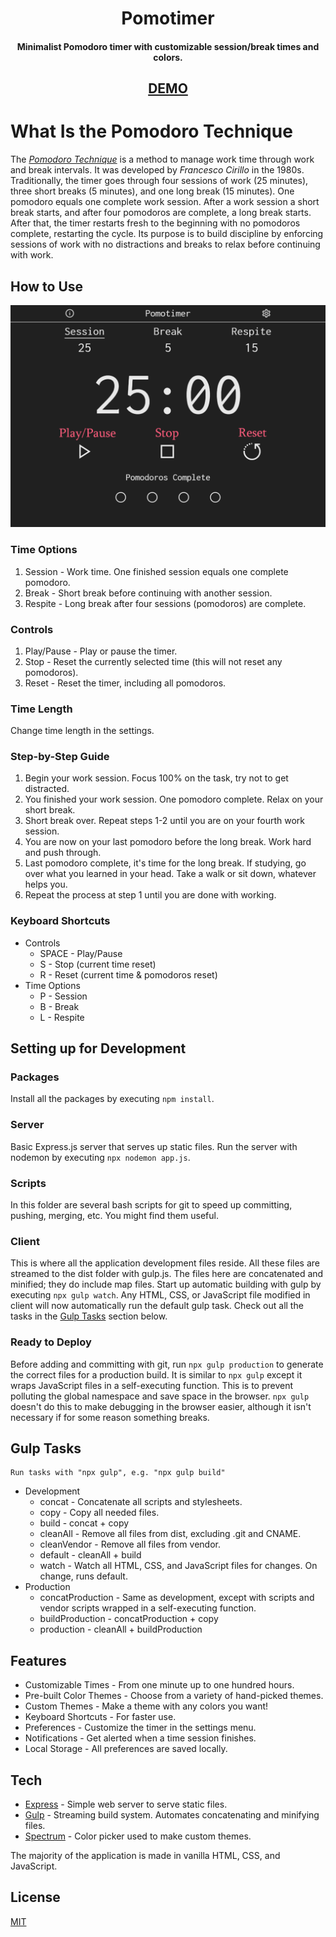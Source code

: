 <h1 align="center">Pomotimer</h1>

<h4 align="center">Minimalist Pomodoro timer with customizable session/break times and colors.</h4>

<h2 align="center">
    <a href="https://pomotimer.com">DEMO</a>
<h2>

# What Is the Pomodoro Technique

The [*Pomodoro Technique*](https://en.wikipedia.org/wiki/Pomodoro_Technique) is a method to manage work time through work and break intervals. It was developed by *Francesco Cirillo* in the 1980s. Traditionally, the timer goes through four sessions of work (25 minutes), three short breaks (5 minutes), and one long break (15 minutes). One pomodoro equals one complete work session. After a work session a short break starts, and after four pomodoros are complete, a long break starts. After that, the timer restarts fresh to the beginning with no pomodoros complete, restarting the cycle. Its purpose is to build discipline by
enforcing sessions of work with no distractions and breaks to relax before continuing with work.

## How to Use

![Pomodoro Guide](docs/pomodoro-guide.png)

### Time Options

1. Session - Work time. One finished session equals one complete pomodoro.
2. Break - Short break before continuing with another session.
3. Respite - Long break after four sessions (pomodoros) are complete.

### Controls

1. Play/Pause - Play or pause the timer.
2. Stop - Reset the currently selected time (this will not reset any pomodoros).
3. Reset - Reset the timer, including all pomodoros.

### Time Length

Change time length in the settings.

### Step-by-Step Guide

1. Begin your work session. Focus 100% on the task, try not to get distracted.
2. You finished your work session. One pomodoro complete. Relax on your short break.
3. Short break over. Repeat steps 1-2 until you are on your fourth work session.
4. You are now on your last pomodoro before the long break. Work hard and push through.
5. Last pomodoro complete, it's time for the long break. If studying, go over what you learned in your head. Take a walk or sit down, whatever helps you.
6. Repeat the process at step 1 until you are done with working.

### Keyboard Shortcuts

* Controls
  * SPACE - Play/Pause
  * S - Stop (current time reset)
  * R - Reset (current time & pomodoros reset)
* Time Options
  * P - Session
  * B - Break
  * L - Respite

## Setting up for Development

### Packages

Install all the packages by executing `npm install`.

### Server

Basic Express.js server that serves up static files. Run the server with nodemon by executing `npx nodemon app.js`.

### Scripts

In this folder are several bash scripts for git to speed up committing, pushing, merging, etc. You might find them useful.

### Client

This is where all the application development files reside. All these files are streamed to the dist folder with gulp.js. The files here are concatenated and minified; they do include map files. Start up automatic building with gulp by executing `npx gulp watch`. Any HTML, CSS, or JavaScript file modified in client will now automatically run the default gulp task. Check out all the tasks in the [Gulp Tasks](#gulp-tasks) section below.

### Ready to Deploy

Before adding and committing with git, run `npx gulp production` to generate the correct files for a production build. It is similar to `npx gulp` except it wraps JavaScript files in a self-executing function. This is to prevent polluting the global namespace and save space in the browser. `npx gulp` doesn't do this to make debugging in the browser easier, although it isn't necessary if for some reason something breaks.

## Gulp Tasks

    Run tasks with "npx gulp", e.g. "npx gulp build"

* Development
  * concat - Concatenate all scripts and stylesheets.
  * copy - Copy all needed files.
  * build - concat + copy
  * cleanAll - Remove all files from dist, excluding .git and CNAME.
  * cleanVendor - Remove all files from vendor.
  * default - cleanAll + build
  * watch - Watch all HTML, CSS, and JavaScript files for changes. On change, runs default.
* Production
  * concatProduction - Same as development, except with scripts and vendor scripts wrapped in a self-executing function.
  * buildProduction - concatProduction + copy
  * production - cleanAll + buildProduction

## Features

* Customizable Times - From one minute up to one hundred hours.
* Pre-built Color Themes - Choose from a variety of hand-picked themes.
* Custom Themes - Make a theme with any colors you want!
* Keyboard Shortcuts - For faster use.
* Preferences - Customize the timer in the settings menu.
* Notifications - Get alerted when a time session finishes.
* Local Storage - All preferences are saved locally.

## Tech

* [Express](https://expressjs.com/) - Simple web server to serve static files.
* [Gulp](https://gulpjs.com/) - Streaming build system. Automates concatenating and minifying files.
* [Spectrum](https://bgrins.github.io/spectrum/) - Color picker used to make custom themes.

The majority of the application is made in vanilla HTML, CSS, and JavaScript.

## License

[MIT](LICENSE)
